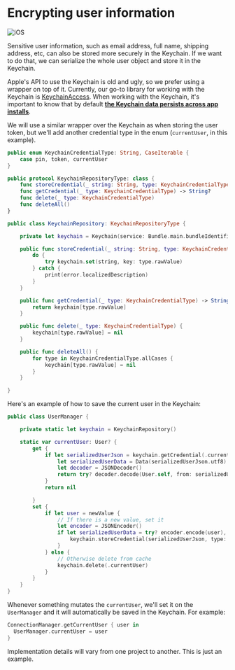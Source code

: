 # Encrypting user information

![iOS](https://img.shields.io/badge/platform-iOS-blue)

Sensitive user information, such as email address, full name, shipping address, etc, can also be stored more securely in the Keychain. If we want to do that, we can serialize the whole user object and store it in the Keychain.

Apple's API to use the Keychain is old and ugly, so we prefer using a wrapper on top of it. Currently, our go-to library for working with the Keychain is [KeychainAccess](https://github.com/kishikawakatsumi/KeychainAccess). When working with the Keychain, it's important to know that by default **[the Keychain data persists across app installs](working-with-the-keychain-on-ios.md#Keychain-data-persistency)**.

We will use a similar wrapper over the Keychain as when storing the user token, but we'll add another credential type in the enum (`currentUser`, in this example).

```swift
public enum KeychainCredentialType: String, CaseIterable {
    case pin, token, currentUser
}

public protocol KeychainRepositoryType: class {
    func storeCredential(_ string: String, type: KeychainCredentialType)
    func getCredential(_ type: KeychainCredentialType) -> String?
    func delete(_ type: KeychainCredentialType)
    func deleteAll()
}

public class KeychainRepository: KeychainRepositoryType {

    private let keychain = Keychain(service: Bundle.main.bundleIdentifier!)

    public func storeCredential(_ string: String, type: KeychainCredentialType) {
        do {
            try keychain.set(string, key: type.rawValue)
        } catch {
            print(error.localizedDescription)
        }
    }

    public func getCredential(_ type: KeychainCredentialType) -> String? {
        return keychain[type.rawValue]
    }

    public func delete(_ type: KeychainCredentialType) {
        keychain[type.rawValue] = nil
    }

    public func deleteAll() {
        for type in KeychainCredentialType.allCases {
            keychain[type.rawValue] = nil
        }
    }

}
```

Here's an example of how to save the current user in the Keychain:

```swift
public class UserManager {

    private static let keychain = KeychainRepository()

    static var currentUser: User? {
        get {
            if let serializedUserJson = keychain.getCredential(.currentUser) {
                let serializedUserData = Data(serializedUserJson.utf8)
                let decoder = JSONDecoder()
                return try? decoder.decode(User.self, from: serializedUserData)
            }
            return nil

        }
        set {
            if let user = newValue {
                // If there is a new value, set it
                let encoder = JSONEncoder()
                if let serializedUserData = try? encoder.encode(user), let serializedUserJson = String(data: serializedUserData, encoding: .utf8) {
                    keychain.storeCredential(serializedUserJson, type: .currentUser)
                }
            } else {
                // Otherwise delete from cache
                keychain.delete(.currentUser)
            }
        }
    }
}
```

Whenever something mutates the `currentUser`, we'll set it on the `UserManager` and it will automatically be saved in the Keychain. For example:

```swift
ConnectionManager.getCurrentUser { user in
  UserManager.currentUser = user
}
```

Implementation details will vary from one project to another. This is just an example.
